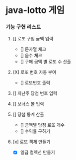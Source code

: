 # java-lotto 게임

### 기능 구현 리스트

1. [] 로또 구입 금액 입력
   - [] 문자열 체크
   - [] 음수 체크
   - [] 구매 금액 별 로또 수 산출

2. [X] 로또 번호 자동 부여
   - [] 로또번호 출력

3. [] 지난주 당첨 번호 입력

4. [] 보너스 볼 입력

5. [] 당첨 통계 산출
   - [] 금액별 당첨 로또 개수
   - [] 수익률 구하기

6. [x] 로또 객체 만들기
   - [x] 일급 컬렉션 만들기